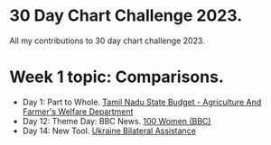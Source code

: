 # 30 Day Chart Challenge 2023.
All my contributions to 30 day chart challenge 2023.

# Week 1 topic: Comparisons.
- Day 1: Part to Whole. [Tamil Nadu State Budget - Agriculture And Farmer's Welfare Department](tamilnadubudget.html)
- Day 12: Theme Day: BBC News. [100 Women (BBC)](bbc100women.html)
- Day 14: New Tool. [Ukraine Bilateral Assistance](ukraine-bilateral-assistance.png)

